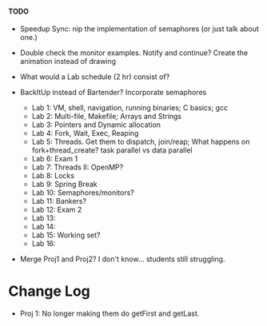 #### TODO

- Speedup Sync: nip the implementation of semaphores (or just talk about one.)
- Double check the monitor examples. Notify and continue? Create the animation instead of drawing
- What would a Lab schedule (2 hr) consist of?
- BackItUp instead of Bartender? Incorporate semaphores

  - Lab 1: VM, shell, navigation, running binaries; C basics; gcc
  - Lab 2: Multi-file, Makefile; Arrays and Strings
  - Lab 3: Pointers and Dynamic allocation
  - Lab 4: Fork, Wait, Exec, Reaping
  - Lab 5: Threads. Get them to dispatch, join/reap; What happens on fork+thread_create? task parallel vs data parallel
  - Lab 6: Exam 1
  - Lab 7: Threads II: OpenMP?
  - Lab 8: Locks
  - Lab 9: Spring Break
  - Lab 10: Semaphores/monitors?
  - Lab 11: Bankers?
  - Lab 12: Exam 2
  - Lab 13:
  - Lab 14:
  - Lab 15: Working set?
  - Lab 16:

- Merge Proj1 and Proj2? I don't know... students still struggling.

# Change Log

- Proj 1: No longer making them do getFirst and getLast.
